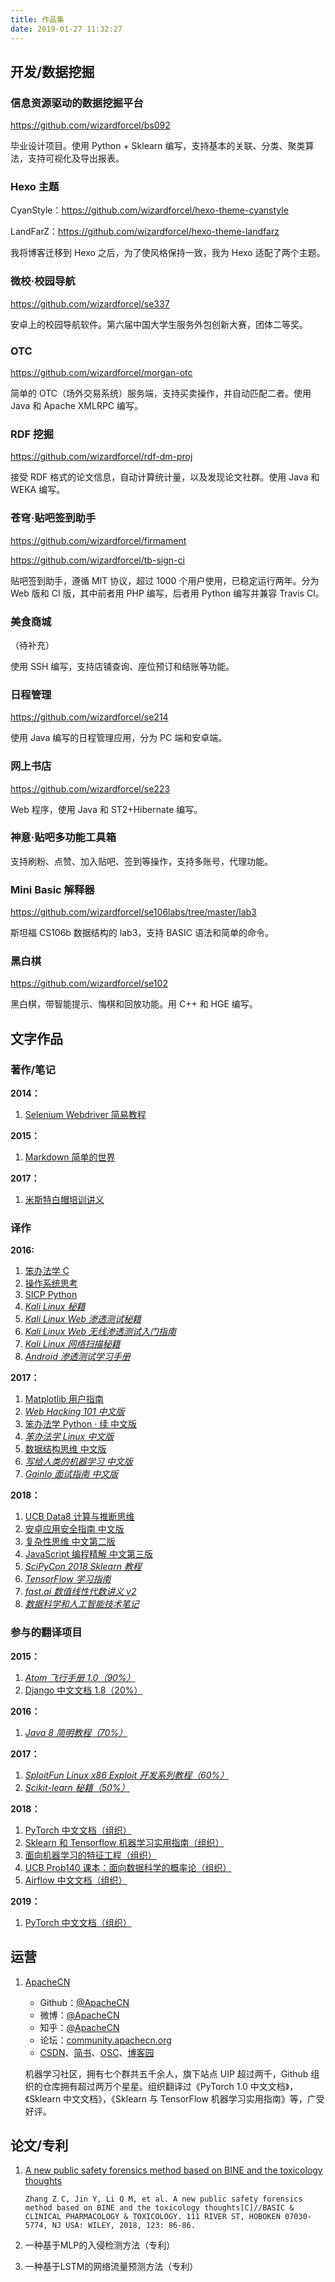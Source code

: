 ```yaml
---
title: 作品集
date: 2019-01-27 11:32:27
---
```


## 开发/数据挖掘

### 信息资源驱动的数据挖掘平台

<https://github.com/wizardforcel/bs092>

毕业设计项目。使用 Python + Sklearn 编写，支持基本的关联、分类、聚类算法，支持可视化及导出报表。

### Hexo 主题

CyanStyle：<https://github.com/wizardforcel/hexo-theme-cyanstyle>

LandFarZ：<https://github.com/wizardforcel/hexo-theme-landfarz>

我将博客迁移到 Hexo 之后，为了使风格保持一致，我为 Hexo 适配了两个主题。

### 微校·校园导航

<https://github.com/wizardforcel/se337>

安卓上的校园导航软件。第六届中国大学生服务外包创新大赛，团体二等奖。

### OTC

<https://github.com/wizardforcel/morgan-otc>

简单的 OTC（场外交易系统）服务端，支持买卖操作，并自动匹配二者。使用 Java 和 Apache XMLRPC 编写。

### RDF 挖掘

<https://github.com/wizardforcel/rdf-dm-proj>

接受 RDF 格式的论文信息，自动计算统计量，以及发现论文社群。使用 Java 和 WEKA 编写。

### 苍穹·贴吧签到助手

<https://github.com/wizardforcel/firmament>

<https://github.com/wizardforcel/tb-sign-ci>

贴吧签到助手，遵循 MIT 协议，超过 1000 个用户使用，已稳定运行两年。分为 Web 版和 CI 版，其中前者用 PHP 编写，后者用 Python 编写并兼容 Travis CI。

### 美食商城

（待补充）

使用 SSH 编写，支持店铺查询、座位预订和结账等功能。

### 日程管理

<https://github.com/wizardforcel/se214>

使用 Java 编写的日程管理应用，分为 PC 端和安卓端。

### 网上书店

<https://github.com/wizardforcel/se223>

Web 程序，使用 Java 和 ST2+Hibernate 编写。

### 神意·贴吧多功能工具箱

支持刷粉、点赞、加入贴吧、签到等操作，支持多账号，代理功能。

### Mini Basic 解释器

<https://github.com/wizardforcel/se106labs/tree/master/lab3>

斯坦福 CS106b 数据结构的 lab3，支持 BASIC 语法和简单的命令。

### 黑白棋

<https://github.com/wizardforcel/se102>

黑白棋，带智能提示、悔棋和回放功能。用 C++ 和 HGE 编写。

## 文字作品

### 著作/笔记

**2014：**

1.  [Selenium Webdriver 简易教程](https://www.gitbook.com/book/wizardforcel/selenium-webdriver-simple-tutorial/details)

**2015：**

1.  [Markdown 简单的世界](https://github.com/wizardforcel/markdown-simple-world)

**2017：**

1.  [米斯特白帽培训讲义](https://github.com/wizardforcel/mst-sec-lecture-notes)

### 译作

**2016:**

1.  [笨办法学 C](https://github.com/wizardforcel/lcthw-zh)
1.  [操作系统思考](https://github.com/wizardforcel/think-os-zh)
1.  [SICP Python](https://github.com/wizardforcel/sicp-py-zh)
1.  [*Kali Linux 秘籍*](http://git.oschina.net/wizardforcel/kali-linux-cookbook-zh)
1.  [*Kali Linux Web 渗透测试秘籍*](http://git.oschina.net/wizardforcel/kali-linux-web-pentest-cookbook-zh)
1.  [*Kali Linux Web 无线渗透测试入门指南*](http://git.oschina.net/wizardforcel/kali-linux-wireless-pentest)
1.  [*Kali Linux 网络扫描秘籍*](http://git.oschina.net/wizardforcel/kali-linux-network-scanning-cookbook-zh)
1.  [*Android 渗透测试学习手册*](http://git.oschina.net/wizardforcel/lpad-zh)

**2017：**

1.  [Matplotlib 用户指南](https://github.com/wizardforcel/matplotlib-user-guide-zh)
1.  [*Web Hacking 101 中文版*](https://github.com/wizardforcel/web-hacking-101-zh)
1.  [笨办法学 Python · 续 中文版](https://git.oschina.net/wizardforcel/lmpythw-zh)
1.  [*笨办法学 Linux 中文版*](https://github.com/wizardforcel/llthw-zh)
1.  [数据结构思维 中文版](https://github.com/wizardforcel/think-dast-zh)
1.  [*写给人类的机器学习 中文版*](https://github.com/Kivy-CN/ml-for-humans-zh)
1.  [*Gainlo 面试指南 中文版*](https://github.com/wizardforcel/gainlo-interview-guide-zh)

**2018：**

1.  [UCB Data8 计算与推断思维](https://github.com/Kivy-CN/data8-textbook-zh)
1.  [安卓应用安全指南 中文版](https://github.com/wizardforcel/android-app-sec-guidebook-zh)
1.  [复杂性思维 中文第二版](https://github.com/Kivy-CN/think-comp-2e-zh)
1.  [JavaScript 编程精解 中文第三版](https://github.com/wizardforcel/eloquent-js-3e-zh)
1.  [*SciPyCon 2018 Sklearn 教程*](https://github.com/apachecn/scipycon-2018-sklearn-tut-zh)
1.  [*TensorFlow 学习指南*](https://github.com/apachecn/learning-tf-zh)
1.  [*fast.ai 数值线性代数讲义 v2*](https://github.com/apachecn/fastai-num-linalg-v2-zh)
1.  [*数据科学和人工智能技术笔记*](https://github.com/apachecn/ds-ai-tech-notes)

### 参与的翻译项目

**2015：**

1.  [*Atom 飞行手册 1.0（90%）*](https://www.gitbook.com/book/wizardforcel/atom-flight-manual-zh-cn/details)
1.  [Django 中文文档 1.8（20%）](http://python.usyiyi.cn/django/index.html)

**2016：**

1.  [*Java 8 简明教程（70%）*](https://github.com/wizardforcel/modern-java-zh)

**2017：**

1.  [*SploitFun Linux x86 Exploit 开发系列教程（60%）*](https://github.com/wizardforcel/sploitfun-linux-x86-exp-tut-zh)
1.  [*Scikit-learn 秘籍（50%）*](http://git.oschina.net/wizardforcel/sklearn-cb)

**2018：**

1.  [PyTorch 中文文档（组织）](https://github.com/apachecn/pytorch-doc-zh)
1.  [Sklearn 和 Tensorflow 机器学习实用指南（组织）](https://github.com/apachecn/hands_on_Ml_with_Sklearn_and_TF)
1.  [面向机器学习的特征工程（组织）](https://github.com/apachecn/feature-engineering-for-ml-zh)
1.  [UCB Prob140 课本：面向数据科学的概率论（组织）](https://github.com/apachecn/prob140-textbook-zh)
1.  [Airflow 中文文档（组织）](https://github.com/apachecn/airflow-doc-zh)

**2019：**

1.  [PyTorch 中文文档（组织）](https://github.com/apachecn/pytorch-doc-zh)

## 运营

1.  [ApacheCN](https://www.apachecn.org/)

    +   Github：[@ApacheCN](https://github.com/apachecn)
    +   微博：[@ApacheCN](https://weibo.com/u/6326715527)
    +   知乎：[@ApacheCN](https://www.zhihu.com/people/apachecn)
    +   论坛：[community.apachecn.org](https://community.apachecn.org)
    +   [CSDN](https://blog.csdn.net/wizardforcel/article/category/8437073)、[简书](https://www.jianshu.com/c/4ee721d0c474)、[OSC](https://my.oschina.net/repine/)、[博客园](https://www.cnblogs.com/wizardforcel/category/1352397.html)

    机器学习社区，拥有七个群共五千余人，旗下站点 UIP 超过两千，Github 组织的仓库拥有超过两万个星星。组织翻译过《PyTorch 1.0 中文文档》，《Sklearn 中文文档》，《Sklearn 与 TensorFlow 机器学习实用指南》等，广受好评。

## 论文/专利

1.  [A new public safety forensics method based on BINE and the toxicology thoughts](http://t.cn/EMTugde)

    ```
    Zhang Z C, Jin Y, Li Q M, et al. A new public safety forensics method based on BINE and the toxicology thoughts[C]//BASIC & CLINICAL PHARMACOLOGY & TOXICOLOGY. 111 RIVER ST, HOBOKEN 07030-5774, NJ USA: WILEY, 2018, 123: 86-86.
    ```
    
2.  一种基于MLP的入侵检测方法（专利）

3.  一种基于LSTM的网络流量预测方法（专利）

